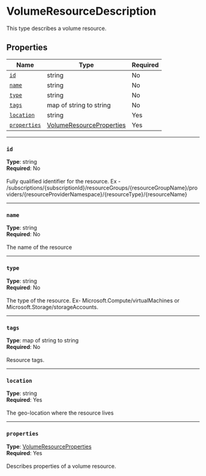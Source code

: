 # VolumeResourceDescription

This type describes a volume resource.

## Properties
| Name | Type | Required |
| --- | --- | --- |
| [`id`](#id) | string | No |
| [`name`](#name) | string | No |
| [`type`](#type) | string | No |
| [`tags`](#tags) | map of string to string | No |
| [`location`](#location) | string | Yes |
| [`properties`](#properties) | [VolumeResourceProperties](seabreeze-model-volumeresourceproperties.md) | Yes |

____
### `id`
__Type__: string <br/>
__Required__: No<br/>
<br/>
Fully qualified identifier for the resource. Ex - /subscriptions/{subscriptionId}/resourceGroups/{resourceGroupName}/providers/{resourceProviderNamespace}/{resourceType}/{resourceName}

____
### `name`
__Type__: string <br/>
__Required__: No<br/>
<br/>
The name of the resource

____
### `type`
__Type__: string <br/>
__Required__: No<br/>
<br/>
The type of the resource. Ex- Microsoft.Compute/virtualMachines or Microsoft.Storage/storageAccounts.

____
### `tags`
__Type__: map of string to string <br/>
__Required__: No<br/>
<br/>
Resource tags.

____
### `location`
__Type__: string <br/>
__Required__: Yes<br/>
<br/>
The geo-location where the resource lives

____
### `properties`
__Type__: [VolumeResourceProperties](seabreeze-model-volumeresourceproperties.md) <br/>
__Required__: Yes<br/>
<br/>
Describes properties of a volume resource.
